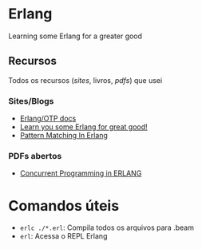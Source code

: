 # Erlang

Learning some Erlang for a greater good

## Recursos

Todos os recursos (*sites*, livros, *pdfs*) que usei

### Sites/Blogs

- [Erlang/OTP docs](https://www.erlang.org/doc/readme.html)
- [Learn you some Erlang for great good!](https://learnyousomeerlang.com/content)
- [Pattern Matching In Erlang](https://akhil.sh/tutorials/erlang/erlang/pattern_matching/)

### PDFs abertos

- [Concurrent Programming in ERLANG](https://erlang.org/download/erlang-book-part1.pdf)

# Comandos úteis

- `erlc ./*.erl`: Compila todos os arquivos para .beam
- `erl`: Acessa o REPL Erlang
